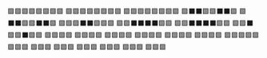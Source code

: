 🟩🟩🟩🟩🟩🟩🟩🟩
🟩🟩🟩🟩🟩🟩🟩🟩
🟩🟩🟩🟩🟩🟩🟩🟩
🟩⬛️⬛️🟩🟩⬛️⬛️🟩
🟩⬛️⬛️🟩🟩⬛️⬛️🟩
🟩🟩🟩⬛️⬛️🟩🟩🟩
🟩🟩⬛️⬛️⬛️⬛️🟩🟩
🟩🟩⬛️⬛️⬛️⬛️🟩🟩
🟩🟩⬛️🟩🟩⬛️🟩🟩
     🟩🟩🟩🟩
     🟩🟩🟩🟩
     🟩🟩🟩🟩
     🟩🟩🟩🟩
     🟩🟩🟩🟩
     🟩🟩🟩🟩
🟩🟩🟩🟩🟩🟩🟩🟩
🟩🟩🟩     🟩🟩🟩
🟩🟩🟩     🟩🟩🟩
🟩🟩🟩     🟩🟩🟩
<!--
**youngbin0417/youngbin0417** is a ✨ _special_ ✨ repository because its `README.md` (this file) appears on your GitHub profile.

Here are some ideas to get you started:

- 🔭 I’m currently working on ...
- 🌱 I’m currently learning ...
- 👯 I’m looking to collaborate on ...
- 🤔 I’m looking for help with ...
- 💬 Ask me about ...
- 📫 How to reach me: ...
- 😄 Pronouns: ...
- ⚡ Fun fact: ...
-->
